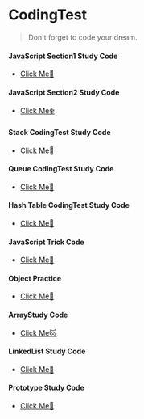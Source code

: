# CodingTest

<!--Quote-->

> Don't forget to code your dream.

#### JavaScript Section1 Study Code

- [Click Me:santa:](https://github.com/chuhoon/CodingTest/tree/main/section1)

#### JavaScript Section2 Study Code

- [Click Me:snowflake:](https://github.com/chuhoon/CodingTest/tree/main/section2)

#### Stack CodingTest Study Code

- [Click Me:monkey:](https://github.com/chuhoon/CodingTest/tree/main/stack)

#### Queue CodingTest Study Code

- [Click Me:koala:](https://github.com/chuhoon/CodingTest/tree/main/Queue)

#### Hash Table CodingTest Study Code

- [Click Me:panda_face:](https://github.com/chuhoon/CodingTest/tree/main/hashTable)

#### JavaScript Trick Code

- [Click Me🐤](https://github.com/chuhoon/CodingTest/tree/main/JavaScriptTrickCode)

#### Object Practice

- [Click Me🦉](https://github.com/chuhoon/CodingTest/tree/main/objectPractice)

#### ArrayStudy Code

- [Click Me:cat:](https://github.com/chuhoon/CodingTest/tree/main/arrayTest)

#### LinkedList Study Code

- [Click Me:hamster:](https://github.com/chuhoon/CodingTest/tree/main/linkedList)

#### Prototype Study Code

- [Click Me:dog:](https://github.com/chuhoon/CodingTest/tree/main/prototype)
